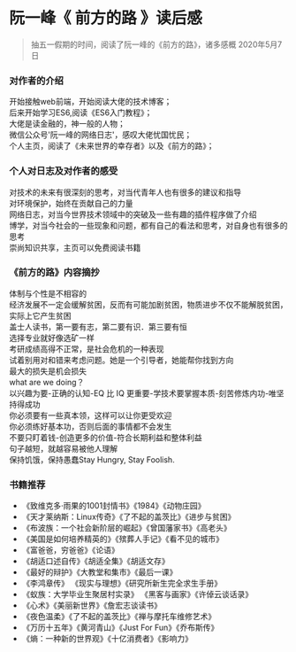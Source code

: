 # 阮一峰《 前方的路 》读后感

 > 抽五一假期的时间，阅读了阮一峰的《前方的路》，诸多感概
 > 2020年5月7日

### 对作者的介绍
  开始接触web前端，开始阅读大佬的技术博客；<br/>
  后来开始学习ES6,阅读《ES6入门教程》；<br/>
  大佬是读金融的，神一般的人物；<br/>
  微信公众号'阮一峰的网络日志'，感叹大佬忧国忧民；<br/>
  个人主页，阅读了《未来世界的幸存者》以及《前方的路》；<br/>

### 个人对日志及对作者的感受
  对技术的未来有很深刻的思考，对当代青年人也有很多的建议和指导<br/>
  对环境保护，始终在贡献自己的力量<br/>
  网络日志，对当今世界技术领域中的突破及一些有趣的插件程序做了介绍<br/>
  博学，对当今社会的一些现象和问题，都有自己的看法和思考，对自身也有很多的思考<br/>
  崇尚知识共享，主页可以免费阅读书籍<br/>

### 《前方的路》内容摘抄
  体制与个性是不相容的<br/>
  经济发展不一定会缓解贫困，反而有可能加剧贫困，物质进步不仅不能解脱贫困，实际上它产生贫困<br/>
  盖士人读书，第一要有志，第二要有识．第三要有恒<br/>
  选择专业就好像选矿一样<br/>
  考研成绩高得不正常，是社会危机的一种表现<br/>
  试着别用对和错来考虑问题。她是一个引导者，她能帮你找到方向<br/>
  最大的损失是机会损失<br/>
  what are we doing？<br/>
  以兴趣为要-正确的认知-EQ 比 IQ 更重要-学技术要掌握本质-刻苦修炼内功-唯坚持得成功<br/>
  你必须要有一些真本领，这样可以让你更受欢迎<br/>
  你必须练好基本功，否则后面的事情都不会发生<br/>
  不要只盯着钱-创造更多的价值-符合长期利益和整体利益<br/>
  句子越短，就越容易被他人理解<br/>
  保持饥饿，保持愚蠢Stay Hungry, Stay Foolish.<br/>
  
### 书籍推荐
  - 《致维克多·雨果的1001封情书》《1984》《动物庄园》
  - 《天才莱纳斯：Linux传奇》《了不起的盖茨比》《进步与贫困》
  - 《布波族：一个社会新阶层的崛起》《曾国藩家书》《高老头》
  - 《美国是如何培养精英的》《殡葬人手记》《看不见的城市》
  - 《富爸爸，穷爸爸》《论语》
  - 《胡适口述自传》《胡适全集》《胡适文存》
  - 《最好的辩护》《大教堂和集市》《最后一课》
  - 《李鸿章传》 《现实与理想》《研究所新生完全求生手册》
  - 《蚁族：大学毕业生聚居村实录》 《黑客与画家》《许倬云谈话录》
  - 《心术》《美丽新世界》《詹宏志谈读书》
  - 《夜色温柔》《了不起的盖茨比》《禅与摩托车维修艺术》
  - 《万历十五年》《黄河青山》《Just For Fun》《乔布斯传》
  - 《熵：一种新的世界观》《十亿消费者》《影响力》




  


